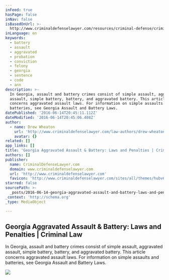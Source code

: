 ```yaml
---
inFeed: true
hasPage: false
inNav: false
isBasedOnUrl: >-
  http://www.criminaldefenselawyer.com/resources/criminal-defense/criminal-offense/georgia-aggravated-assault-laws
inLanguage: en
keywords:
  - battery
  - assault
  - aggravated
  - probation
  - conviction
  - felony
  - georgia
  - sentence
  - code
  - ann
description: >-
  In Georgia, assault and battery crimes consist of simple assault, aggravated
  assault, simple battery, battery, and aggravated battery. This article
  concerns aggravated assault laws. For information on simple assaults and
  batteries, see Georgia Assault and Battery Laws.
datePublished: '2016-06-14T20:45:11.112Z'
dateModified: '2016-06-14T20:45:06.408Z'
author:
  - name: Drew Wheaton
    url: 'http://www.criminaldefenselawyer.com/law-authors/drew-wheaton.html'
    avatar: {}
related: []
app_links: []
title: 'Georgia Aggravated Assault & Battery: Laws and Penalties | Criminal Law'
authors: []
publisher:
  name: CriminalDefenseLawyer.com
  domain: www.criminaldefenselawyer.com
  url: 'http://www.criminaldefenselawyer.com'
  favicon: 'http://www.criminaldefenselawyer.com/sites/all/themes/hubv6/favicon.ico'
starred: false
sourcePath: >-
  _posts/2016-06-14-georgia-aggravated-assault-and-battery-laws-and-penalties-or-c.md
_context: 'http://schema.org'
_type: MediaObject

---
```

<article style=""><h1>Georgia Aggravated Assault &amp; Battery: Laws and Penalties | Criminal Law</h1><p>In Georgia, assault and battery crimes consist of simple assault, aggravated assault, simple battery, battery, and aggravated battery. This article concerns aggravated assault laws. For information on simple assaults and batteries, see Georgia Assault and Battery Laws.</p><img src="http://www.criminaldefenselawyer.com/sites/all/themes/hubv5.nolo/images/sprites/logo_nolo_facebook.png" /></article>